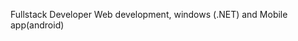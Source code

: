 Fullstack Developer 
Web development, windows (.NET) and Mobile app(android)
<!---
SUME263/SUME263 is a ✨ special ✨ repository because its `README.md` (this file) appears on your GitHub profile.
You can click the Preview link to take a look at your changes.
--->
